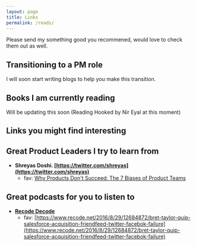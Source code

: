 ```yaml
---
layout: page
title: Links
permalink: /reads/
---
```


Please send my something good you recommened, would love to check them out as well.

## Transitioning to a PM role

I will soon start writing blogs to help you make this transition.

## Books I am currently reading

Will be updating this soon (Reading Hooked by Nir Eyal at this moment)



## Links you might find interesting


## Great Product Leaders I try to learn from


- **Shreyas Doshi. [https://twitter.com/shreyas](https://twitter.com/shreyas)**
  - fav: [Why Products Don't Succeed: The 7 Biases of Product Teams](https://www.linkedin.com/pulse/why-products-dont-succeed-7-biases-product-teams-shreyas-doshi/)


## Great podcasts for you to listen to

- **[Recode Decode](https://www.recode.net/recode-decode-podcast-kara-swisher)**
  - fav: [https://www.recode.net/2016/8/29/12684872/bret-taylor-quip-salesforce-acquisition-friendfeed-twitter-facebok-failure](https://www.recode.net/2016/8/29/12684872/bret-taylor-quip-salesforce-acquisition-friendfeed-twitter-facebok-failure)

